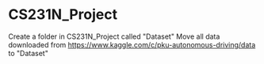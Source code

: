 # CS231N_Project
Create a folder in CS231N_Project called "Dataset"
Move all data downloaded from https://www.kaggle.com/c/pku-autonomous-driving/data to "Dataset"
